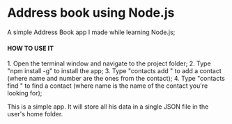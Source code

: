 # Address book using Node.js
A simple Address Book app I made while learning Node.js;

<h4>HOW TO USE IT</h4>
1. Open the terminal window and navigate to the project folder;
2. Type "npm install -g" to install the app;
3. Type "contacts add <name,number>" to add a contact (where name and number are the ones from the contact);
4. Type "contacts find <name>" to find a contact (where name is the name of the contact you're looking for);
 
This is a simple app. It will store all his data in a single JSON file in the user's home folder.
